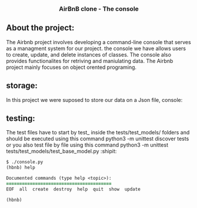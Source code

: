 <h3> <p align="center">
AirBnB clone - The console </p</h3>
  
## About the project:
The Airbnb project involves developing a command-line console that serves as a managment system for our project.
the console we have allows users to create, update, and delete instances of classes. The console also provides functionalites for retriving and maniulating data. The Airbnb project mainly focuses on object orented programing.

## storage: 
In this project we were suposed to store 
our data on a Json file, 
console:

## testing:
The test files have to start by test_ inside the tests/test_models/ folders
  and should be executed using this command python3 -m unittest discover tests or you also test file by file using this command python3 -m unittest tests/test_models/test_base_model.py :shipit:
  
  ```diff 
  $ ./console.py
(hbnb) help

Documented commands (type help <topic>):
========================================
EOF  all  create  destroy  help  quit  show  update

(hbnb)
